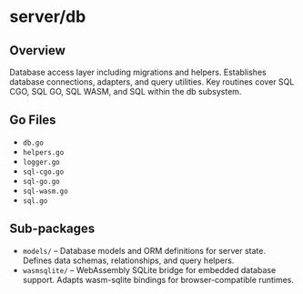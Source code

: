 # server/db

## Overview

Database access layer including migrations and helpers. Establishes database connections, adapters, and query utilities. Key routines cover SQL CGO, SQL GO, SQL WASM, and SQL within the db subsystem.

## Go Files

- `db.go`
- `helpers.go`
- `logger.go`
- `sql-cgo.go`
- `sql-go.go`
- `sql-wasm.go`
- `sql.go`

## Sub-packages

- `models/` – Database models and ORM definitions for server state. Defines data schemas, relationships, and query helpers.
- `wasmsqlite/` – WebAssembly SQLite bridge for embedded database support. Adapts wasm-sqlite bindings for browser-compatible runtimes.
